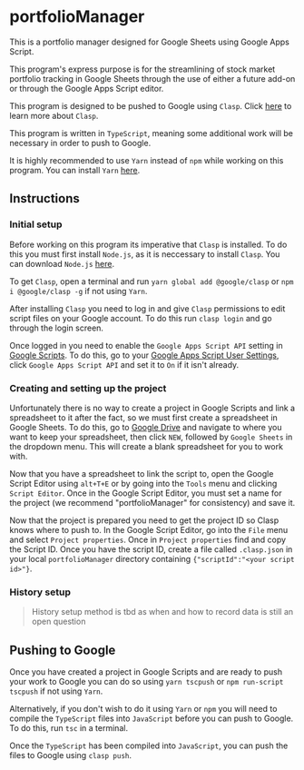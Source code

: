 # portfolioManager
This is a portfolio manager designed for Google Sheets using Google Apps Script.

This program's express purpose is for the streamlining of stock market portfolio tracking in Google Sheets through the use of either a future add-on or through the Google Apps Script editor.

This program is designed to be pushed to Google using `Clasp`. Click [here](https://github.com/google/clasp) to learn more about `Clasp`.

This program is written in `TypeScript`, meaning some additional work will be necessary in order to push to Google. 

It is highly recommended to use `Yarn` instead of `npm` while working on this program. You can install `Yarn` [here](https://yarnpkg.com/lang/en/docs/install/).

## Instructions
### Initial setup
Before working on this program its imperative that `Clasp` is installed. 
To do this you must first install `Node.js`, as it is neccessary to install `Clasp`. You can download `Node.js` [here](https://nodejs.org/en/download/).

To get `Clasp`, open a terminal and run `yarn global add @google/clasp` or `npm i @google/clasp -g` if not using `Yarn`.

After installing `Clasp` you need to log in and give `Clasp` permissions to edit script files on your Google account. To do this run `clasp login` and go through the login screen.

Once logged in you need to enable the `Google Apps Script API` setting in [Google Scripts](https://scripts.google.com). To do this, go to your [Google Apps Script User Settings](https://script.google.com/home/usersettings), click `Google Apps Script API` and set it to `On` if it isn't already.

### Creating and setting up the project
Unfortunately there is no way to create a project in Google Scripts and link a spreadsheet to it after the fact, so we must first create a spreadsheet in Google Sheets. To do this, go to [Google Drive](https://drive.google.com) and navigate to where you want to keep your spreadsheet, then click `NEW`, followed by `Google Sheets` in the dropdown menu. This will create a blank spreadsheet for you to work with.

Now that you have a spreadsheet to link the script to, open the Google Script Editor using `alt+T+E` or by going into the `Tools` menu and clicking `Script Editor`. Once in the Google Script Editor, you must set a name for the project (we recommend "portfolioManager" for consistency) and save it.

Now that the project is prepared you need to get the project ID so Clasp knows where to push to. In the Google Script Editor, go into the `File` menu and select `Project properties`. Once in `Project properties` find and copy the Script ID. Once you have the script ID, create a file called `.clasp.json` in your local `portfolioManager` directory containing `{"scriptId":"<your script id>"}`.

### History setup
> History setup method is tbd as when and how to record data is still an open question

## Pushing to Google
Once you have created a project in Google Scripts and are ready to push your work to Google you can do so using `yarn tscpush` or `npm run-script tscpush` if not using `Yarn`. 

Alternatively, if you don't wish to do it using `Yarn` or `npm` you will need to compile the `TypeScript` files into `JavaScript` before you can push to Google. To do this, run `tsc` in a terminal.

Once the `TypeScript` has been compiled into `JavaScript`, you can push the files to Google using `clasp push`. 